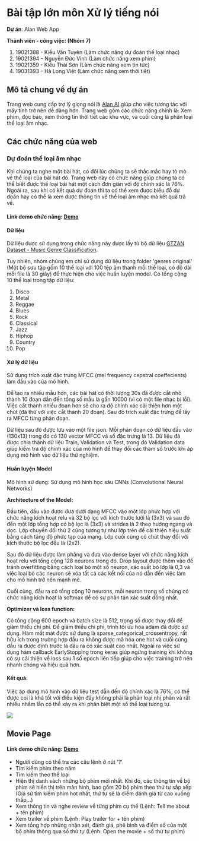 # Bài tập lớn môn Xử lý tiếng nói

**Dự án**: Alan Web App

**Thành viên - công việc: (Nhóm 7)**
 1. 19021388 - Kiều Văn Tuyên (Làm chức năng dự đoán thể loại nhạc)
 2. 19021394 - Nguyễn Đức Vinh (Làm chức năng xem phim)
 3. 19021359 - Kiều Thái Sơn (Làm chức năng xem tin tức)
 5. 19031393 - Hà Long Việt (Làm chức năng xem thời tiết)
 
## Mô tả chung về dự án
Trang web cung cấp trợ lý giọng nói là [Alan AI](https://alan.app/) giúp cho việc tương tác với máy tính trở nên dễ dàng hơn. Trang web gồm các chức năng chính là: Xem phim, đọc báo, xem thông tin thời tiết các khu vực, và cuối cùng là phân loại thể loại âm nhạc.

## Các chức năng của web

### Dự đoán thể loại âm nhạc
Khi chúng ta nghe một bài hát, có đôi lúc chúng ta sẽ thắc mắc hay tò mò về thể loại của bài hát đó. Trang web này có chức năng giúp chúng ta có thể biết được thể loại bài hát một cách đơn giản với độ chính xác là 76%. Ngoài ra, sau khi có kết quả dự đoán thì ta có thể xem được biểu đồ dự đoán hay có thể là xem được thông tin về thể loại âm nhạc mà kết quả trả về.
#### Link demo chức năng: [Demo](https://drive.google.com/file/d/1NcOP2-T-5Uzc9JflU-d14CuZvno7tvLG/view?usp=sharing)
#### Dữ liệu
Dữ liệu được sử dụng trong chức năng này được lấy từ bộ dữ liệu [GTZAN Dataset - Music Genre Classification](https://www.kaggle.com/datasets/andradaolteanu/gtzan-dataset-music-genre-classification).

Tuy nhiên, nhóm chúng em chỉ sử dụng dữ liệu trong folder 'genres original' (Một bộ sưu tập gồm 10 thể loại với 100 tệp âm thanh mỗi thể loại, có độ dài mỗi file là 30 giây) để thực hiện cho việc huấn luyện model. Có tổng cộng 10 thể loại trong tập dữ liệu:
1. Disco
2. Metal
3. Reggae
4. Blues
5. Rock
6. Classical
7. Jazz
8. Hiphop
9. Country
10. Pop
#### Xử lý dữ liệu

Sử dụng trích xuất đặc trưng MFCC (mel frequency cepstral coeffecients) làm đầu vào của mô hình.

Để tạo ra nhiều mẫu hơn, các bài hát có thời lượng 30s đã được cắt nhỏ thành 10 đoạn dẫn đến tổng số mẫu là gần 10000 (vì có một file nhạc bị lỗi). Việc cắt thành nhiều đoạn hơn sẽ cho ra độ chính xác cải thiện hơn một chút (đã thử với việc cắt thành 20 đoạn). Sau đó trích xuất đặc trưng để lấy ra MFCC từng phân đoạn.

Dữ liệu sau đó được lưu vào một file json. Mỗi phân đoạn có dữ liệu đầu vào (130x13) trong đó có 130 vector MFCC và số đặc trưng là 13. Dữ liệu đã được chia thành dữ liệu Train, Validation và Test, trong đó Validation data giúp kiểm tra độ chính xác của mô hình để thay đổi các tham số trước khi áp dụng mô hình vào dữ liệu thử nghiệm.
#### Huấn luyện Model
Mô hình sử dụng: Sử dụng mô hình học sâu CNNs (Convolutional Neural Networks)

**Architecture of the Model:** 

Đầu tiên, đầu vào được đưa dưới dạng MFCC vào một lớp phức hợp với chức năng kích hoạt relu và 32 bộ lọc với kích thước lưới là (3x3) và sau đó đến một lớp tổng hợp có bộ lọc là (3x3) và strides là 2 theo hướng ngang và dọc. Lớp chuyển đổi thứ 2 cũng tương tự như lớp trên để cải thiện hiệu suất bằng cách tăng độ phức tạp của mạng. Lớp cuối cùng có chút thay đổi với kích thước bộ lọc đều là (2x2).

Sau đó dứ liệu được làm phẳng và đưa vào dense layer với chức năng kích hoạt relu với tổng cộng 128 neurons trong đó. Drop layout được thêm vào để tránh overfitting bằng cách loại bỏ một số neuron, xác suất bỏ lớp là 0,3 và việc loại bỏ các neuron sẽ xóa tất cả các kết nối của nó dẫn đến việc làm cho mô hình trở nên mạnh mẽ.

Cuối cùng, đầu ra có tổng cộng 10 neurons, mỗi neuron trong số chúng có chức năng kích hoạt là softmax để có sự phân tán xác suất đồng nhất.

**Optimizer và loss function:** 

Có tổng cộng 600 epoch và batch size là 512, trọng số được thay đổi để giảm thiểu chi phí. Để giảm thiểu chi phí, trình tối ưu hóa adam đã được sử dụng. Hàm mất mát được sử dụng là sparse_categorical_crossentropy, rất hữu ích trong trường hợp đầu ra không được mã hóa one hot và cuối cùng đầu ra được định trước là đầu ra có xác suất cao nhất. Ngoài ra việc sử dụng hàm callback EarlyStopping trong keras giúp ngừng training khi không có sự cải thiện về loss sau 1 số epoch liên tiếp giúp cho việc training trở nên nhanh chóng và hiệu quả hơn.
#### Kết quả: 
Việc áp dụng mô hình vào dữ liệu test dẫn đến độ chính xác là 76%, có thể được coi là khá tốt với điều kiện đây không phải là phân loại nhị phân và rất nhiều nhầm lẫn có thể xảy ra khi phân biệt một số thể loại tương tự.

![](https://github.com/kenjius01/voice-app/blob/main/result.png)

## Movie Page
  #### Link demo chức năng: [Demo](https://drive.google.com/file/d/14qmCDGYmiuuVfmAssPTSL8tM8iSjtFCE/view?usp=sharing)
  + Người dùng có thể tra các câu lệnh ở nút '?'
  + Tìm kiếm phim theo năm
  + Tìm kiếm theo thể loại
  + Hiện thị danh sách những bộ phim mới nhất. Khi đó, các thông tin về bộ phim sẽ hiển thị trên màn hình, 
      bao gồm 20 bộ phim theo thứ tự sắp xếp (Giả sử tìm kiếm phim hot nhất, thứ tự sẽ là điểm đánh giá từ cao xuống thấp,..)
  + Xem thông tin và nghe review về từng phim cụ thể (Lệnh: Tell me about + tên phim)
  + Xem trailer về phim (Lệnh: Play trailer for + tên phim)
  + Xem tổng hợp những nhận xét, đánh giá, phê bình và điểm số của một bộ phim thông qua số thứ tự (Lệnh: Open the movie + số thứ tự phim)

